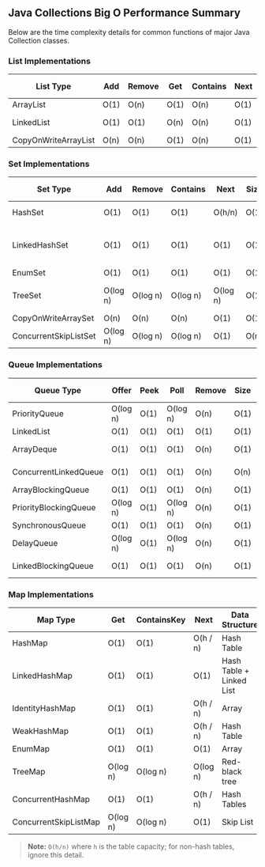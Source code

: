 ## Java Collections Big O Performance Summary

Below are the time complexity details for common functions of major Java Collection classes.


### List Implementations

| List Type             | Add   | Remove | Get   | Contains | Next  | Data Structure |
|-----------------------|-------|--------|-------|----------|-------|----------------|
| ArrayList             | O(1)  | O(n)   | O(1)  | O(n)     | O(1)  | Array          |
| LinkedList            | O(1)  | O(1)   | O(n)  | O(n)     | O(1)  | Linked List    |
| CopyOnWriteArrayList  | O(n)  | O(n)   | O(1)  | O(n)     | O(1)  | Array          |

### Set Implementations

| Set Type                | Add      | Remove   | Contains | Next     | Size  | Data Structure             |
|-------------------------|----------|----------|----------|----------|-------|----------------------------|
| HashSet                 | O(1)     | O(1)     | O(1)     | O(h/n)   | O(1)  | Hash Table                 |
| LinkedHashSet           | O(1)     | O(1)     | O(1)     | O(1)     | O(1)  | Hash Table + Linked List   |
| EnumSet                 | O(1)     | O(1)     | O(1)     | O(1)     | O(1)  | Bit Vector                 |
| TreeSet                 | O(log n) | O(log n) | O(log n) | O(log n) | O(1)  | Red-black tree             |
| CopyOnWriteArraySet     | O(n)     | O(n)     | O(n)     | O(1)     | O(1)  | Array                      |
| ConcurrentSkipListSet   | O(log n) | O(log n) | O(log n) | O(1)     | O(n)  | Skip List                  |

### Queue Implementations

| Queue Type               | Offer     | Peek  | Poll      | Remove   | Size  | Data Structure     |
|--------------------------|-----------|-------|-----------|----------|-------|--------------------|
| PriorityQueue            | O(log n)  | O(1)  | O(log n)  | O(n)     | O(1)  | Priority Heap      |
| LinkedList               | O(1)      | O(1)  | O(1)      | O(1)     | O(1)  | Array              |
| ArrayDeque               | O(1)      | O(1)  | O(1)      | O(n)     | O(1)  | Linked List        |
| ConcurrentLinkedQueue    | O(1)      | O(1)  | O(1)      | O(n)     | O(n)  | Linked List        |
| ArrayBlockingQueue       | O(1)      | O(1)  | O(1)      | O(n)     | O(1)  | Array              |
| PriorityBlockingQueue    | O(log n)  | O(1)  | O(log n)  | O(n)     | O(1)  | Priority Heap      |
| SynchronousQueue         | O(1)      | O(1)  | O(1)      | O(n)     | O(1)  | None               |
| DelayQueue               | O(log n)  | O(1)  | O(log n)  | O(n)     | O(1)  | Priority Heap      |
| LinkedBlockingQueue      | O(1)      | O(1)  | O(1)      | O(n)     | O(1)  | Linked List        |

### Map Implementations

| Map Type                | Get      | ContainsKey | Next      | Data Structure                |
|-------------------------|----------|-------------|-----------|-------------------------------|
| HashMap                 | O(1)     | O(1)        | O(h / n)  | Hash Table                    |
| LinkedHashMap           | O(1)     | O(1)        | O(1)      | Hash Table + Linked List      |
| IdentityHashMap         | O(1)     | O(1)        | O(h / n)  | Array                         |
| WeakHashMap             | O(1)     | O(1)        | O(h / n)  | Hash Table                    |
| EnumMap                 | O(1)     | O(1)        | O(1)      | Array                         |
| TreeMap                 | O(log n) | O(log n)    | O(log n)  | Red-black tree                |
| ConcurrentHashMap       | O(1)     | O(1)        | O(h / n)  | Hash Tables                   |
| ConcurrentSkipListMap   | O(log n) | O(log n)    | O(1)      | Skip List                     |

> **Note:** `O(h/n)` where `h` is the table capacity; for non-hash tables, ignore this detail.

